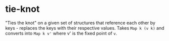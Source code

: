 tie-knot
========

"Ties the knot" on a given set of structures that reference each other by keys - replaces the keys with their respective values.
Takes `Map k (v k)` and converts into `Map k v'` where v' is the fixed point of `v`.
